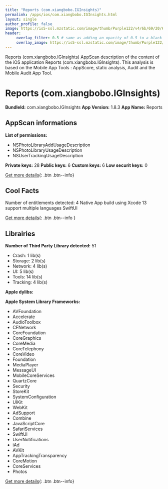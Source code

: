 ```yaml
---
title: "Reports (com.xiangbobo.IGInsights)"
permalink: /apps/ios/com.xiangbobo.IGInsights.html
layout: single
author_profile: false
image: https://is5-ssl.mzstatic.com/image/thumb/Purple122/v4/6b/69/20/6b6920a5-af0a-638f-d349-b6e3a12e3458/AppIcon-0-1x_U007emarketing-0-7-0-85-220.png/512x512bb.jpg
header: 
     overlay_filter: 0.5 # same as adding an opacity of 0.5 to a black background
     overlay_image: https://is5-ssl.mzstatic.com/image/thumb/Purple122/v4/6b/69/20/6b6920a5-af0a-638f-d349-b6e3a12e3458/AppIcon-0-1x_U007emarketing-0-7-0-85-220.png/512x512bb.jpg
---
```

Reports (com.xiangbobo.IGInsights) AppScan description of the content of the iOS application Reports (com.xiangbobo.IGInsights). This analysis is based on the Mobile App Tools : AppScore, static analysis, Audit and the Mobile Audit App Tool.

# Reports (com.xiangbobo.IGInsights)

**BundleId:** com.xiangbobo.IGInsights
**App Version:** 1.8.3
**App Name:** Reports


## AppScan informations 

**List of permissions:** 
- NSPhotoLibraryAddUsageDescription
- NSPhotoLibraryUsageDescription
- NSUserTrackingUsageDescription
  
  
**Private keys:** 28
**Public keys:** 6
**Custom keys:** 6
**Low securit keys:** 0
  
[Get more details](/pricing.html){: .btn .btn--info}

## Cool Facts

Number of entitlements detected: 4
Native App
build using Xcode 13
support multiple languages
SwiftUI
  
[Get more details](/pricing.html){: .btn .btn--info }

## Librairies 
**Number of Third Party Library detected:** 51
- Crash: 1 lib(s)
- Storage: 2 lib(s)
- Network: 4 lib(s)
- UI: 5 lib(s)
- Tools: 14 lib(s)
- Tracking: 4 lib(s)


**Apple dylibs:**


**Apple System Library Frameworks:**
- AVFoundation
- Accelerate
- AudioToolbox
- CFNetwork
- CoreFoundation
- CoreGraphics
- CoreMedia
- CoreTelephony
- CoreVideo
- Foundation
- MediaPlayer
- MessageUI
- MobileCoreServices
- QuartzCore
- Security
- StoreKit
- SystemConfiguration
- UIKit
- WebKit
- AdSupport
- Combine
- JavaScriptCore
- SafariServices
- SwiftUI
- UserNotifications
- iAd
- AVKit
- AppTrackingTransparency
- CoreMotion
- CoreServices
- Photos


  
[Get more details](/pricing.html){: .btn .btn--info}

